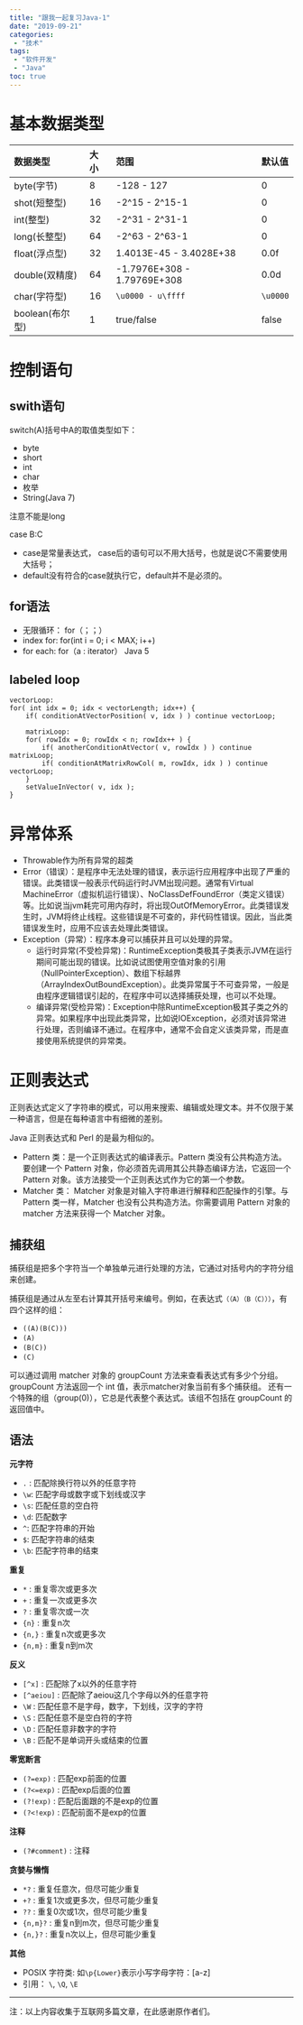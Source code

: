 ```yaml
---
title: "跟我一起复习Java-1"
date: "2019-09-21"
categories:
 - "技术"
tags:
 - "软件开发"
 - "Java"
toc: true
---
```


# 基本数据类型

| 数据类型        | 大小 | 范围                        | 默认值   |
| :-------------- | :--- | :-------------------------- | :------- |
| byte(字节)      | 8    | -128 - 127                  | 0        |
| shot(短整型)    | 16   | -2^15 - 2^15-1              | 0        |
| int(整型)       | 32   | -2^31 - 2^31-1              | 0        |
| long(长整型)    | 64   | -2^63 - 2^63-1              | 0        |
| float(浮点型)   | 32   | 1.4013E-45 - 3.4028E+38     | 0.0f     |
| double(双精度)  | 64   | -1.7976E+308 - 1.79769E+308 | 0.0d     |
| char(字符型)    | 16   | `\u0000 - u\ffff`           | `\u0000` |
| boolean(布尔型) | 1    | true/false                  | false    |

<!--more-->

# 控制语句

## swith语句

switch(A)括号中A的取值类型如下：

 - byte
 - short
 - int
 - char
 - 枚举
 - String(Java 7)

注意不能是long

case B:C 

 - case是常量表达式， case后的语句可以不用大括号，也就是说C不需要使用大括号；
 - default没有符合的case就执行它，default并不是必须的。

## for语法

 - 无限循环： for（；；）
 - index for: for(int i = 0; i < MAX; i++)
 - for each: for（a : iterator）  Java 5

## labeled loop

```
vectorLoop:
for( int idx = 0; idx < vectorLength; idx++) {
    if( conditionAtVectorPosition( v, idx ) ) continue vectorLoop;

    matrixLoop:
    for( rowIdx = 0; rowIdx < n; rowIdx++ ) {
        if( anotherConditionAtVector( v, rowIdx ) ) continue matrixLoop;
        if( conditionAtMatrixRowCol( m, rowIdx, idx ) ) continue vectorLoop;
    }
    setValueInVector( v, idx );
}     
```

# 异常体系

- Throwable作为所有异常的超类
- Error（错误）：是程序中无法处理的错误，表示运行应用程序中出现了严重的错误。此类错误一般表示代码运行时JVM出现问题。通常有Virtual MachineError（虚拟机运行错误）、NoClassDefFoundError（类定义错误）等。比如说当jvm耗完可用内存时，将出现OutOfMemoryError。此类错误发生时，JVM将终止线程。这些错误是不可查的，非代码性错误。因此，当此类错误发生时，应用不应该去处理此类错误。
- Exception（异常）：程序本身可以捕获并且可以处理的异常。 
  - 运行时异常(不受检异常)：RuntimeException类极其子类表示JVM在运行期间可能出现的错误。比如说试图使用空值对象的引用（NullPointerException）、数组下标越界（ArrayIndexOutBoundException）。此类异常属于不可查异常，一般是由程序逻辑错误引起的，在程序中可以选择捕获处理，也可以不处理。
  - 编译异常(受检异常)：Exception中除RuntimeException极其子类之外的异常。如果程序中出现此类异常，比如说IOException，必须对该异常进行处理，否则编译不通过。在程序中，通常不会自定义该类异常，而是直接使用系统提供的异常类。

# 正则表达式

正则表达式定义了字符串的模式，可以用来搜索、编辑或处理文本。并不仅限于某一种语言，但是在每种语言中有细微的差别。

Java 正则表达式和 Perl 的是最为相似的。

 - Pattern 类：是一个正则表达式的编译表示。Pattern 类没有公共构造方法。要创建一个 Pattern 对象，你必须首先调用其公共静态编译方法，它返回一个 Pattern 对象。该方法接受一个正则表达式作为它的第一个参数。
 - Matcher 类： Matcher 对象是对输入字符串进行解释和匹配操作的引擎。与Pattern 类一样，Matcher 也没有公共构造方法。你需要调用 Pattern 对象的 matcher 方法来获得一个 Matcher 对象。

## 捕获组

捕获组是把多个字符当一个单独单元进行处理的方法，它通过对括号内的字符分组来创建。

捕获组是通过从左至右计算其开括号来编号。例如，在表达式`（（A）（B（C）））`，有四个这样的组：

 - `((A)(B(C)))`
 - `(A)`
 - `(B(C))`
 - `(C)`

可以通过调用 matcher 对象的 groupCount 方法来查看表达式有多少个分组。groupCount 方法返回一个 int 值，表示matcher对象当前有多个捕获组。 还有一个特殊的组（group(0)），它总是代表整个表达式。该组不包括在 groupCount 的返回值中。


## 语法

**元字符**

 - `.` : 匹配除换行符以外的任意字符
 - `\w`: 匹配字母或数字或下划线或汉字 
 - `\s`: 匹配任意的空白符
 - `\d`: 匹配数字
 - `^`: 匹配字符串的开始
 - `$`: 匹配字符串的结束
 - `\b`: 匹配字符串的结束

**重复**

 - `*` : 重复零次或更多次
 - `+` : 重复一次或更多次
 - `?` : 重复零次或一次
 - `{n}` : 重复n次
 - `{n,}` : 重复n次或更多次
 - `{n,m}` : 重复n到m次

**反义**

 - `[^x]` : 匹配除了x以外的任意字符
 - `[^aeiou]` : 匹配除了aeiou这几个字母以外的任意字符
 - `\W` : 匹配任意不是字母，数字，下划线，汉字的字符
 - `\S` : 匹配任意不是空白符的字符
 - `\D` : 匹配任意非数字的字符
 - `\B` : 匹配不是单词开头或结束的位置

**零宽断言**

 - `(?=exp)` : 匹配exp前面的位置
 - `(?<=exp)` : 匹配exp后面的位置
 - `(?!exp)` : 匹配后面跟的不是exp的位置
 - `(?<!exp)` : 匹配前面不是exp的位置
  
**注释**

 - `(?#comment)` : 注释

**贪婪与懒惰**

 - `*?` : 重复任意次，但尽可能少重复
 - `+?` : 重复1次或更多次，但尽可能少重复
 - `??` : 重复0次或1次，但尽可能少重复
 - `{n,m}?` : 重复n到m次，但尽可能少重复
 - `{n,}?` : 重复n次以上，但尽可能少重复

**其他**

 - POSIX 字符类: 如`\p{Lower}`表示小写字母字符：[a-z]
 - 引用： `\`, `\Q`, `\E`
  

----- 

注：以上内容收集于互联网多篇文章，在此感谢原作者们。 
